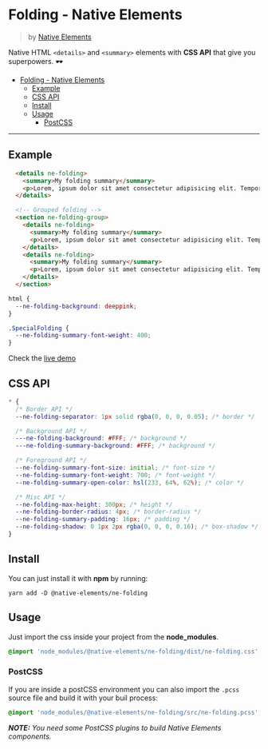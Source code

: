 # Folding - Native Elements
> by [Native Elements](https://github.com/equinusocio/native-elements)

Native HTML `<details>` and `<summary>` elements with **CSS API** that give you superpowers. 🕶

- [Folding - Native Elements](#folding---native-elements)
  - [Example](#example)
  - [CSS API](#css-api)
  - [Install](#install)
  - [Usage](#usage)
    - [PostCSS](#postcss)

---

## Example

```html
  <details ne-folding>
    <summary>My folding summary</summary>
    <p>Lorem, ipsum dolor sit amet consectetur adipisicing elit. Temporibus provident saepe deserunt veritatis? Totam, corrupti. Dolor quos, numquam totam quae ea enim maiores sequi et? Optio harum adipisci neque nemo.</p>
  </details>

  <!-- Grouped folding -->
  <section ne-folding-group>
    <details ne-folding>
      <summary>My folding summary</summary>
      <p>Lorem, ipsum dolor sit amet consectetur adipisicing elit. Temporibus provident saepe deserunt veritatis? Totam, corrupti. Dolor quos, numquam totam quae ea enim maiores sequi et? Optio harum adipisci neque nemo.</p>
    </details>
    <details ne-folding>
      <summary>My folding summary</summary>
      <p>Lorem, ipsum dolor sit amet consectetur adipisicing elit. Temporibus provident saepe deserunt veritatis? Totam, corrupti. Dolor quos, numquam totam quae ea enim maiores sequi et? Optio harum adipisci neque nemo.</p>
    </details>
  </section>
```

```css
html {
  --ne-folding-background: deeppink;
}

.SpecialFolding {
  --ne-folding-summary-font-weight: 400;
}
```

Check the [live demo](https://ne-folding.stackblitz.io/)


## CSS API

```css
* {
  /* Border API */
  --ne-folding-separator: 1px solid rgba(0, 0, 0, 0.05); /* border */

  /* Background API */
  ---ne-folding-background: #FFF; /* background */
  ---ne-folding-summary-background: #FFF; /* background */

  /* Foreground API */
  --ne-folding-summary-font-size: initial; /* font-size */
  --ne-folding-summary-font-weight: 700; /* font-weight */
  --ne-folding-summary-open-color: hsl(233, 64%, 62%); /* color */

  /* Misc API */
  --ne-folding-max-height: 300px; /* height */
  --ne-folding-border-radius: 4px; /* border-radius */
  --ne-folding-summary-padding: 16px; /* padding */
  --ne-folding-shadow: 0 1px 2px rgba(0, 0, 0, 0.16); /* box-shadow */
}
```

## Install

You can just install it with **npm** by running:
```
yarn add -D @native-elements/ne-folding
```


## Usage
Just import the css inside your project from the **node_modules**.
```css
@import 'node_modules/@native-elements/ne-folding/dist/ne-folding.css';
```

### PostCSS
If you are inside a postCSS environment you can also import the `.pcss` source file and build it with your buil process:
```css
@import 'node_modules/@native-elements/ne-folding/src/ne-folding.pcss';
```

_**NOTE:** You need some PostCSS plugins to build Native Elements components._